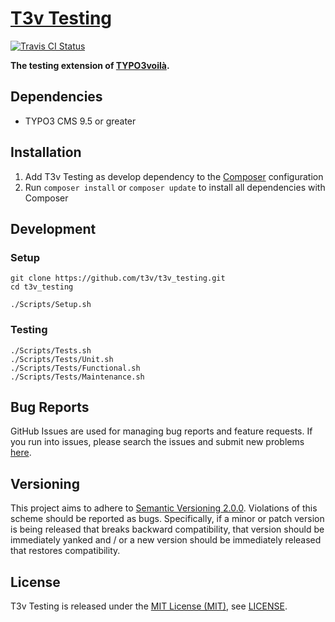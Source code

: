 [T3v Testing]
=============

[![Travis CI Status][Travis CI Status]][Travis CI]

**The testing extension of [TYPO3voilà].**

Dependencies
------------

* TYPO3 CMS 9.5 or greater

Installation
------------

1. Add T3v Testing as develop dependency to the [Composer] configuration
2. Run `composer install` or `composer update` to install all dependencies with Composer

Development
-----------

### Setup

```shell
git clone https://github.com/t3v/t3v_testing.git
cd t3v_testing

./Scripts/Setup.sh
```

### Testing

```shell
./Scripts/Tests.sh
./Scripts/Tests/Unit.sh
./Scripts/Tests/Functional.sh
./Scripts/Tests/Maintenance.sh
```

Bug Reports
-----------

GitHub Issues are used for managing bug reports and feature requests. If you run into issues, please search the issues and submit new
problems [here].

Versioning
----------

This project aims to adhere to [Semantic Versioning 2.0.0]. Violations of this scheme should be reported as bugs. Specifically, if a minor
or patch version is being released that breaks backward compatibility, that version should be immediately yanked and / or a new version
should be immediately released that restores compatibility.

License
-------

T3v Testing is released under the [MIT License (MIT)], see [LICENSE].

[Composer]: https://getcomposer.org "Dependency Manager for PHP"
[Functional testing TYPO3]: https://wiki.typo3.org/Functional_testing "Functional testing TYPO3"
[here]: https://github.com/t3v/t3v_testing/issues "GitHub Issue Tracker"
[LICENSE]: https://raw.githubusercontent.com/t3v/t3v_testing/master/LICENSE "License"
[MIT License (MIT)]: http://opensource.org/licenses/MIT "The MIT License (MIT)"
[Semantic Versioning 2.0.0]: http://semver.org "Semantic Versioning 2.0.0"
[T3v Testing]: https://t3v.github.io/t3v_testing/ "The testing extension of TYPO3voilà."
[Travis CI]: https://travis-ci.org/t3v/t3v_testing "T3v Testing at Travis CI"
[Travis CI Status]: https://img.shields.io/travis/t3v/t3v_testing.svg?style=flat "Travis CI Status"
[TYPO3voilà]: https://github.com/t3v "“UH LÁLÁ, TYPO3!”"
[Unit Testing TYPO3]: https://wiki.typo3.org/Unit_Testing_TYPO3 "Unit testing TYPO3"
